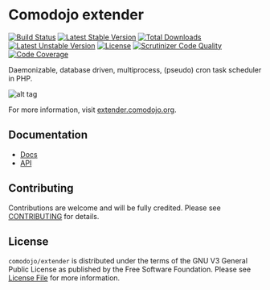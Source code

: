 Comodojo extender
=================

[![Build Status](https://api.travis-ci.org/comodojo/extender.framework.png)](http://travis-ci.org/comodojo/extender.framework) [![Latest Stable Version](https://poser.pugx.org/comodojo/extender.framework/v/stable)](https://packagist.org/packages/comodojo/extender.framework) [![Total Downloads](https://poser.pugx.org/comodojo/extender.framework/downloads)](https://packagist.org/packages/comodojo/extender.framework) [![Latest Unstable Version](https://poser.pugx.org/comodojo/extender.framework/v/unstable)](https://packagist.org/packages/comodojo/extender.framework) [![License](https://poser.pugx.org/comodojo/extender.framework/license)](https://packagist.org/packages/comodojo/extender.framework) [![Scrutinizer Code Quality](https://scrutinizer-ci.com/g/comodojo/extender.framework/badges/quality-score.png?b=master)](https://scrutinizer-ci.com/g/comodojo/extender.framework/?branch=master) [![Code Coverage](https://scrutinizer-ci.com/g/comodojo/extender.framework/badges/coverage.png?b=master)](https://scrutinizer-ci.com/g/comodojo/extender.framework/?branch=master)

Daemonizable, database driven, multiprocess, (pseudo) cron task scheduler in PHP.

![alt tag](https://extender.comodojo.org/wp-content/uploads/sites/4/2014/10/Schermata-2014-10-08-alle-19.12.02.png)

For more information, visit [extender.comodojo.org](https://extender.comodojo.org).

## Documentation

- [Docs](http://docs.comodojo.org/extender/)
- [API](https://api.comodojo.org/extender/)

## Contributing

Contributions are welcome and will be fully credited. Please see [CONTRIBUTING](CONTRIBUTING.md) for details.

## License

`` comodojo/extender `` is distributed under the terms of the GNU V3 General Public License as published by the Free Software Foundation. Please see [License File](LICENSE) for more information.